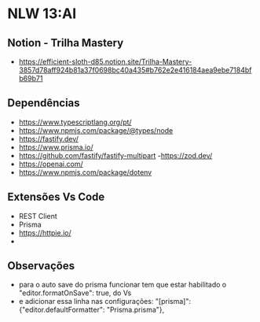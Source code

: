 # NLW 13:AI

## Notion - Trilha Mastery

-   https://efficient-sloth-d85.notion.site/Trilha-Mastery-3857d78aff924b81a37f0698bc40a435#b762e2e416184aea9ebe7184bfb69b71

## Dependências

-   https://www.typescriptlang.org/pt/
-   https://www.npmjs.com/package/@types/node
-   https://fastify.dev/
-   https://www.prisma.io/
-   https://github.com/fastify/fastify-multipart -https://zod.dev/
-   https://openai.com/
-   https://www.npmjs.com/package/dotenv

## Extensões Vs Code

-   REST Client
-   Prisma
-   https://httpie.io/
-

## Observações

-   para o auto save do prisma funcionar tem que estar habilitado o "editor.formatOnSave": true, do Vs
-   e adicionar essa linha nas configurações: "[prisma]": {"editor.defaultFormatter": "Prisma.prisma"},

